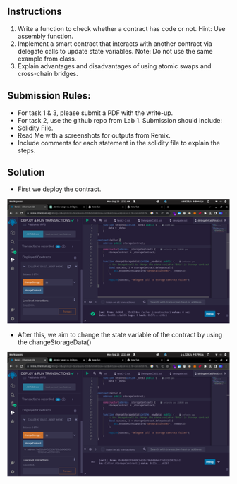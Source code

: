 Instructions
------------

1. Write a function to check whether a contract has code or not. Hint: Use assembly function.
2. Implement a smart contract that interacts with another contract via delegate calls to update state variables. Note: Do not use the same example from class.
3. Explain advantages and disadvantages of using atomic swaps and cross-chain bridges.

Submission Rules:
-----------------

- For task 1 & 3, please submit a PDF with the write-up.
- For task 2, use the github repo from Lab 1. Submission should include:
- Solidity File.
- Read Me with a screenshots for outputs from Remix.
- Include comments for each statement in the solidity file to explain the steps.


Solution
----------

- First we deploy the contract.

![Deploying the contract](./images/1.png "Deploying")


- After this, we aim to change the state variable of the contract by using the changeStorageData()

![Changing the variables](./images/2.png "Deployed")
